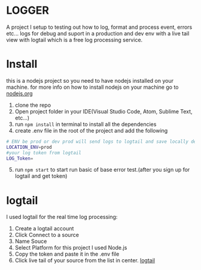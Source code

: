 # LOGGER
A project I setup to testing out how to log, format and process event, errors etc... logs for debug and suport in a production and dev env with a live tail view with logtail which is a free log processing service.

# Install
this is a nodejs project so you need to have nodejs installed on your machine. for more info on how to install nodejs on your machine go to [nodejs.org](nodejs.org)
1. clone the repo
2. Open project folder in your IDE(Visual Studio Code, Atom, Sublime Text, etc...)
3. run `npm install`  in terminal to install all the dependencies
4. create .env file in the root of the project and add the following
```bash
# ENV be prod or dev prod will send logs to logtail and save locally dev will only save locally
LOCATION_ENV=prod
#your log token from logtail
LOG_Token=
```
5. run `npm start` to start run basic of base error test.(after you sign up for logtail and get token)


# logtail
I used logtail for the real time log processing:
1. Create a logtail account
2. Click Connect to a source
3. Name Souce
4. Select Platform for this project I used Node.js
5. Copy the token and paste it in the .env file
5. Click live tail of your source from the list in center.
[logtail](https://betterstack.com/logtail)